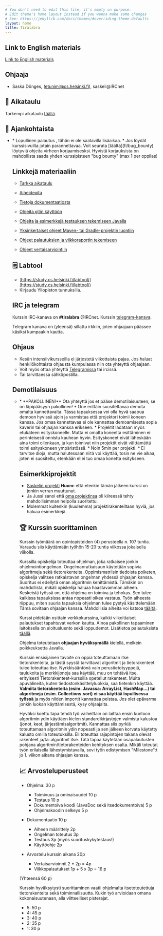 ```yaml
---
# You don't need to edit this file, it's empty on purpose.
# Edit theme's home layout instead if you wanna make some changes
# See: https://jekyllrb.com/docs/themes/#overriding-theme-defaults
layout: home
title: Tiralabra
---
```


<script src="assets/fuu.js"></script>

## Link to English materials

[Link to English materials](en/)

## Ohjaaja

* Saska Dönges, (etunimi@cs.helsinki.fi), saskeli@IRCnet

## 📅 Aikataulu

Tarkempi aikataulu [täällä](fi/aikataulu/).

<script>
    script = document.scripts[document.scripts.length - 1];
    script.parentElement.insertBefore(makeCalendarFi(), script);
</script>

## 📣 Ajankohtaista

 * <script>
   if (doodleSent) {
    if (timing["demo"]) {
      document.write("Demotilaisuuden ajankohdat on lyöty lukkoon. Ottakaa yhteyttä jos ette pääse paikalle.")
    } else {
      document.write("Doodle linkki demotilaisuuden aikatauluttamiseksi on lähetetty kurssille ilmoittautuneille opiskelijoille. Sähköposti on lähtenyt siihen osoitteseen mikä on weboodiin rekisteröity.")
    }
   } else {
    document.write("Kysely demotilaisuuden aikatauluttamiseksi lähetetään kurssin puolivälin paikkeilla.")
   }
 </script>
 * Lopullinen palautus <script>document.write(fiString(timing["end"].date));</script>, tähän ei ole saatavilla lisäaikaa.
 * Jos löydät kurssisivuilta jotain parannettavaa. Voit seurata [täältä](fi/bug_bounty) löytyviä ohjeita virheen korjaamisesksi. Hyvistä korjauksista on mahdollista saada yhden kurssipisteen "bug bounty" (max 1 per oppilas)

## Linkkejä materiaaliin

* [Tarkka aikataulu](fi/aikataulu)

* [Aiheideoita](fi/aiheet)

* [Tietoja dokumentaatiosta](fi/dokumentaatio)

* [Ohjeita gitin käyttöön](fi/git-ohje)

* [Ohjeita ja esimerkkejä testauksen tekemiseen Javalla](https://github.com/TiraLabra/Testing-and-rmq)

* [Yksinkertaiset ohjeet Maven- tai Gradle-projektin luontiin](fi/maven-gradle)

* [Ohjeet palautuksien ja viikkoraportin tekemiseen](fi/palautukset)

* [Ohjeet vertaisarviointiin](fi/vertaisarvioinnit)

## 🗒️ Labtool

 * [https://study.cs.helsinki.fi/labtool/](https://study.cs.helsinki.fi/labtool/)
 * Kirjaudu Yliopiston tunnuksilla.

## IRC ja telegram
Kurssin IRC-kanava on **#tiralabra** @IRCnet.
Kurssin [telegram-kanava](https://t.me/tkttiralabra).

Telegram kanava on (yleensä) sillattu irkkiin, joten ohjaajaan päässee käsiksi kumpaakin kautta.

## Ohjaus

* Kesän intensiivikursseilla ei järjestetä viikottaista pajaa. Jos haluat henkilökohtaista ohjausta kumpulassa niin ota yhteyttä ohjaajaan.
* Voit myös ottaa yhteyttä [Telegramissa](https://t.me/tkttiralabra) tai ircissä.
* Tai tarvittaessa sähköpostilla.

<!--### Algopaja

* Pajaohjausta järjestetään parjantaisin [algoritmipajan](https://courses.helsinki.fi/en/tkt20000/126082463) yhteydessä. BK107 15-18.
* Algopajasta voi myös muihin aikoihin pyytää apua aloritmeihin liittyen.
-->
## Demotilaisuus

* <script>
  if (timing["demo"]) {
    document.write("Paikka ja aika: " + fiEvent(timing["demo"]) + ".");
  } else {
    document.write("Aika ja paikka vahvistuvat myöhemmin.");
  }
</script>
* **PAKOLLINEN!** Ota yhteyttä jos et pääse demotilaisuuteen, se on läpipääsyyn pakollinen!
* One erittäin suositeltavaa demota omalta kannettavalta. Tässa tapauksessa voi olla hyvä saapua demoon hyvissä ajoin ja varmistaa että projektori toimii koneen kanssa. Jos omaa kannettavaa ei ole kannattaa demoamisesta sopia kaverin tai ohjaajan kanssa erikseen.
* Projektit ladataan myös etukäteen esityskoneelle. Mutta ei omalta koneelta esittäminen ei perinteisesti onnistu kauhean hyvin. Esityskoneet eivät läheskään aina toimi ollenkaan, ja kun toimivat niin projektit eivät välttämättä toimi esityskoneen ympäristössä.
* Noin 5min per projekti.
* Ei tarvitse dioja, mutta halutessaan niitä voi käyttää, tosin ne vie aikaa, joten ei suositeltu, etenkään ellei tuo omaa konetta esitykseen.

## Esimerkkiprojektit

* [Saskelin projekti](https://github.com/saskeli/NonogramSolver_TiRa) **Huom:** että etenkin tämän jälkeen kurssi on jonkin verran muuttunut.
* Ja Jussi sanoi että [oma projektinsa](https://github.com/yussiv/Compress) oli kiireessä tehty mahdollisimman helpolla suoritettu.
* Molemmat kuitenkin (kuulemma) projektirakenteiltaan hyviä, jos haluaa esimerkkejä.

## 🏆 Kurssin suorittaminen
Kurssin työmäärä on opintopisteiden (4) perusteella n. 107 tuntia. Varaudu siis käyttämään työhön 15-20 tuntia viikossa jokaisella viikolla.

Kurssilla opiskelija toteuttaa ohjelman, joka ratkaisee jonkin ohjelmointiongelman. Ongelmanratkaisuun käytetään sopivia algoritmeja sekä tietorakenteita. Oppimismatriisin tiedoista poiketen, opiskelja valitsee ratkaistavan ongelman yhdessä ohjaajan kanssa. Suoritus ei edellytä oman algoritmin kehittämistä. Tämäkin on mahdollista, mikäli opiskelija haluaa haastavamman aiheen. Keskeistä työssä on, että ohjelma on toimiva ja tehokas. Sen tulee kaikissa tapauksissa antaa nopeasti oikea vastaus. Työn aiheesta riippuu, miten suuria tapauksia ohjelman tulee pystyä käsittelemään. Tämä sovitaan ohjaajan kanssa. Mahdollisia aiheita voi katsoa [täältä](fi/aiheet).

Kurssi pidetään osittain verkkokurssina, kaikki viikoittaiset palautukset tapahtuvat verkon kautta. Ainoa pakollinen tapaaminen laitoksella on aloitusluento sekä loppudemot. Lisätietoa palautuksista [täällä](fi/palautukset).

Ohjelma toteutetaan **ohjaajan hyväksymällä** kielellä, melkein poikkeuksetta Javalla.

Kurssin ensisijainen tavoite on oppia toteuttamaan itse tietorakenteita, ja tästä syystä tarvittavat algoritmit ja tietorakenteet tulee toteuttaa itse. Nyrkkisääntönä vain perustietotyyppejä, taulukoita ja merkkijonoja saa käyttää, muu on tehtävä itse, erityisesti Tietorakenteet-kurssilla opetellut rakenteet. Muita apuvälineitä, kuten tiedostonkäsittelyluokkia, saa tietenkin käyttää. **Valmiita tietorakenteita (esim. Javassa: ArrayList, HashMap...) tai algoritmeja (esim. Collections.sort) ei saa käyttää lopullisessa työssä** ja myös niiden importit kannattaa poistaa. Jos olet epävarma jonkin luokan käyttämisestä, kysy ohjaajalta.

Hyväksi koettu tapa tehdä työ vaiheittain on laittaa ensin kuntoon algoritmin ydin käyttäen kielen standardikirjastojen valmista kalustoa (jonot, keot, järjestämisalgoritmit). Kannattaa siis pyrkiä toteuttamaan algoritmin ydin nopeasti ja sen jälkeen korvata käytetty kalusto omilla toteutuksilla. Eli toteuttaa rajapintojen takana olevat rakenteet ja/tai algoritmit itse.  Tätä tapaa käytetään osapalautusten pohjana algoritmin/tietorakenteiden kehityksen osalta. Mikäli toteutat työn erilaisella lähestymistavalla, sovi työn edistymisen "Milestone":t jo 1. viikon aikana ohjaajan kanssa.

## 📈 Arvosteluperusteet
* Ohjelma: 30 p
   * Toimivuus ja ominaisuudet 10 p
   * Testaus 10 p
   * Dokumentoiva koodi (JavaDoc sekä itsedokumentoiva) 5 p
   * Ohjelmakoodin selkeys 5 p

* Dokumentaatio 10 p
   * Aiheen määrittely 2p
   * Ongelman toteutus 3p
   * Testaus 3p (myös suorituskykytestaus!)
   * Käyttöohje 2p

* Arvostelu kurssin aikana 20p
    * Vertaisarvioinnit 2 * 2p = 4p
    * Viikkopalautukset 1p +  5 x 3p = 16 p

(Yhteensä 60 p)

Kurssin hyväksytysti suorittaminen vaatii ohjelmalta itsetoteutettuja tietorakenteita sekä toiminnallisuutta. Kukin työ arvioidaan omana kokonaisuutenaan, alla viitteelliset pisterajat.

* 5: 50 p
* 4: 45 p
* 3: 40 p
* 2: 35 p
* 1: 30 p
